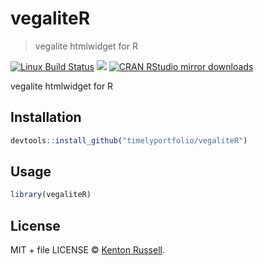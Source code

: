 
# vegaliteR

> vegalite htmlwidget for R

[![Linux Build Status](https://travis-ci.org//vegaliteR.svg?branch=master)](https://travis-ci.org//vegaliteR)
[![](http://www.r-pkg.org/badges/version/vegaliteR)](http://www.r-pkg.org/pkg/vegaliteR)
[![CRAN RStudio mirror downloads](http://cranlogs.r-pkg.org/badges/vegaliteR)](http://www.r-pkg.org/pkg/vegaliteR)


vegalite htmlwidget for R

## Installation

```r
devtools::install_github("timelyportfolio/vegaliteR")
```

## Usage

```r
library(vegaliteR)
```

## License

MIT + file LICENSE © [Kenton Russell](https://github.com/timelyportfolio).
